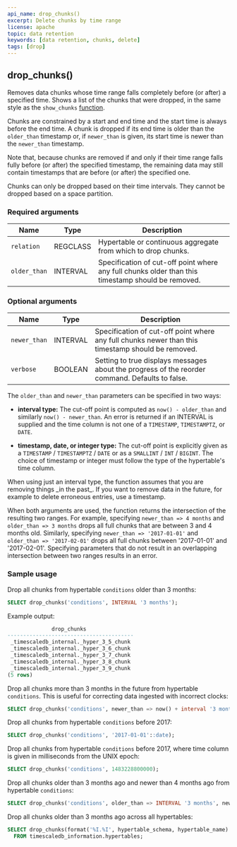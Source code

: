 ```yaml
---
api_name: drop_chunks()
excerpt: Delete chunks by time range
license: apache
topic: data retention
keywords: [data retention, chunks, delete]
tags: [drop]
---
```


## drop_chunks()

Removes data chunks whose time range falls completely before (or
after) a specified time. Shows a list of the chunks that were
dropped, in the same style as the `show_chunks` [function](/hypertable/show_chunks).

Chunks are constrained by a start and end time and the start time is
always before the end time. A chunk is dropped if its end time is
older than the `older_than` timestamp or, if `newer_than` is given,
its start time is newer than the `newer_than` timestamp.

Note that, because chunks are removed if and only if their time range
falls fully before (or after) the specified timestamp, the remaining
data may still contain timestamps that are before (or after) the
specified one.

Chunks can only be dropped based on their time intervals. They cannot be dropped
based on a space partition.

### Required arguments

|Name|Type|Description|
|---|---|---|
| `relation` | REGCLASS | Hypertable or continuous aggregate from which to drop chunks. |
| `older_than` | INTERVAL | Specification of cut-off point where any full chunks older than this timestamp should be removed. |

### Optional arguments

|Name|Type|Description|
|---|---|---|
| `newer_than` | INTERVAL | Specification of cut-off point where any full chunks newer than this timestamp should be removed. |
| `verbose` | BOOLEAN | Setting to true displays messages about the progress of the reorder command. Defaults to false.|

The `older_than` and `newer_than` parameters can be specified in two ways:

- **interval type:** The cut-off point is computed as `now() -
    older_than` and similarly `now() - newer_than`.  An error is
    returned if an INTERVAL is supplied and the time column is not one
    of a `TIMESTAMP`, `TIMESTAMPTZ`, or `DATE`.

- **timestamp, date, or integer type:** The cut-off point is
    explicitly given as a `TIMESTAMP` / `TIMESTAMPTZ` / `DATE` or as a
    `SMALLINT` / `INT` / `BIGINT`. The choice of timestamp or integer
    must follow the type of the hypertable's time column.


<highlight type="warning">
When using just an interval type, the function assumes that
you are removing things _in the past_. If you want to remove data
in the future, for example to delete erroneous entries, use a timestamp.
</highlight>

When both arguments are used, the function returns the intersection of the resulting two ranges. For example,
specifying `newer_than => 4 months` and `older_than => 3 months` drops all full chunks that are between 3 and
4 months old. Similarly, specifying `newer_than => '2017-01-01'` and `older_than => '2017-02-01'` drops
all full chunks between '2017-01-01' and '2017-02-01'. Specifying parameters that do not result in an overlapping
intersection between two ranges results in an error.

### Sample usage

Drop all chunks from hypertable `conditions` older than 3 months:
```sql
SELECT drop_chunks('conditions', INTERVAL '3 months');
```

Example output:

```sql
              drop_chunks
----------------------------------------
 _timescaledb_internal._hyper_3_5_chunk
 _timescaledb_internal._hyper_3_6_chunk
 _timescaledb_internal._hyper_3_7_chunk
 _timescaledb_internal._hyper_3_8_chunk
 _timescaledb_internal._hyper_3_9_chunk
(5 rows)
```

Drop all chunks more than 3 months in the future from hypertable
`conditions`. This is useful for correcting data ingested with
incorrect clocks:

```sql
SELECT drop_chunks('conditions', newer_than => now() + interval '3 months');
```

Drop all chunks from hypertable `conditions` before 2017:
```sql
SELECT drop_chunks('conditions', '2017-01-01'::date);
```

Drop all chunks from hypertable `conditions` before 2017, where time
column is given in milliseconds from the UNIX epoch:

```sql
SELECT drop_chunks('conditions', 1483228800000);
```

Drop all chunks older than 3 months ago and newer than 4 months ago from hypertable `conditions`:
```sql
SELECT drop_chunks('conditions', older_than => INTERVAL '3 months', newer_than => INTERVAL '4 months')
```

Drop all chunks older than 3 months ago across all hypertables:
```sql
SELECT drop_chunks(format('%I.%I', hypertable_schema, hypertable_name)::regclass, INTERVAL '3 months')
  FROM timescaledb_information.hypertables;
```
